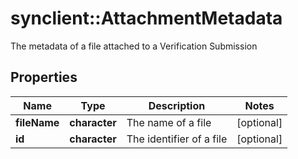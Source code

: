 # synclient::AttachmentMetadata

The metadata of a file attached to a Verification Submission
## Properties
Name | Type | Description | Notes
------------ | ------------- | ------------- | -------------
**fileName** | **character** | The name of a file | [optional] 
**id** | **character** | The identifier of a file | [optional] 



